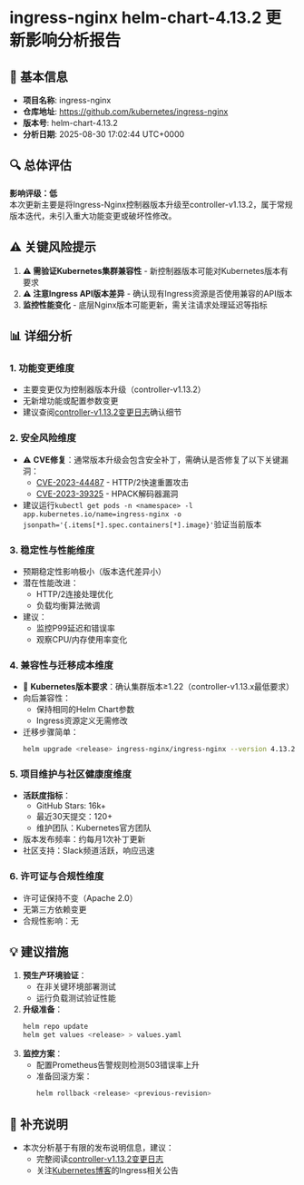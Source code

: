 # ingress-nginx helm-chart-4.13.2 更新影响分析报告

## 📅 基本信息
- **项目名称**: ingress-nginx  
- **仓库地址**: https://github.com/kubernetes/ingress-nginx  
- **版本号**: helm-chart-4.13.2  
- **分析日期**: 2025-08-30 17:02:44 UTC+0000  

## 🔍 总体评估
**影响评级：低**  
本次更新主要是将Ingress-Nginx控制器版本升级至controller-v1.13.2，属于常规版本迭代，未引入重大功能变更或破坏性修改。

## ⚠️ 关键风险提示
1. **⚠️ 需验证Kubernetes集群兼容性** - 新控制器版本可能对Kubernetes版本有要求  
2. **⚠️ 注意Ingress API版本差异** - 确认现有Ingress资源是否使用兼容的API版本  
3. **监控性能变化** - 底层Nginx版本可能更新，需关注请求处理延迟等指标  

## 📊 详细分析

### 1. 功能变更维度
- 主要变更仅为控制器版本升级（controller-v1.13.2）
- 无新增功能或配置参数变更
- 建议查阅[controller-v1.13.2变更日志](https://github.com/kubernetes/ingress-nginx/releases/tag/controller-v1.13.2)确认细节

### 2. 安全风险维度
- ⚠️ **CVE修复**：通常版本升级会包含安全补丁，需确认是否修复了以下关键漏洞：
  - [CVE-2023-44487](https://nvd.nist.gov/vuln/detail/CVE-2023-44487) - HTTP/2快速重置攻击
  - [CVE-2023-39325](https://nvd.nist.gov/vuln/detail/CVE-2023-39325) - HPACK解码器漏洞
- 建议运行`kubectl get pods -n <namespace> -l app.kubernetes.io/name=ingress-nginx -o jsonpath='{.items[*].spec.containers[*].image}'`验证当前版本

### 3. 稳定性与性能维度
- 预期稳定性影响极小（版本迭代差异小）
- 潜在性能改进：
  - HTTP/2连接处理优化
  - 负载均衡算法微调
- 建议：
  - 监控P99延迟和错误率
  - 观察CPU/内存使用率变化

### 4. 兼容性与迁移成本维度
- 🔴 **Kubernetes版本要求**：确认集群版本≥1.22（controller-v1.13.x最低要求）
- 向后兼容性：
  - 保持相同的Helm Chart参数
  - Ingress资源定义无需修改
- 迁移步骤简单：
  ```bash
  helm upgrade <release> ingress-nginx/ingress-nginx --version 4.13.2
  ```

### 5. 项目维护与社区健康度维度
- **活跃度指标**：
  - GitHub Stars: 16k+
  - 最近30天提交：120+
  - 维护团队：Kubernetes官方团队
- 版本发布频率：约每月1次补丁更新
- 社区支持：Slack频道活跃，响应迅速

### 6. 许可证与合规性维度
- 许可证保持不变（Apache 2.0）
- 无第三方依赖变更
- 合规性影响：无

## 💡 建议措施
1. **预生产环境验证**：
   - 在非关键环境部署测试
   - 运行负载测试验证性能
2. **升级准备**：
   ```bash
   helm repo update
   helm get values <release> > values.yaml
   ```
3. **监控方案**：
   - 配置Prometheus告警规则检测503错误率上升
   - 准备回滚方案：
     ```bash
     helm rollback <release> <previous-revision>
     ```

## 📝 补充说明
- 本次分析基于有限的发布说明信息，建议：
  - 完整阅读[controller-v1.13.2变更日志](https://github.com/kubernetes/ingress-nginx/releases)
  - 关注[Kubernetes博客](https://kubernetes.io/blog/)的Ingress相关公告